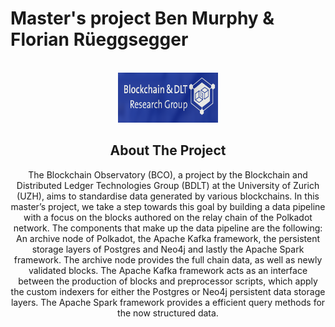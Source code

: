 
# Master's project Ben Murphy & Florian Rüeggsegger

<!-- PROJECT LOGO -->
<br />
<div align="center">
    <img src="images/bdlt.png" alt="Logo" width="160" height="80">
  </a>


## About The Project

The Blockchain Observatory (BCO), a project by the Blockchain and Distributed Ledger Technologies
Group (BDLT) at the University of Zurich (UZH), aims to standardise data generated by various
blockchains. In this master’s project, we take a step towards this goal by building a data pipeline with
a focus on the blocks authored on the relay chain of the Polkadot network. The components that make
up the data pipeline are the following: An archive node of Polkadot, the Apache Kafka framework, the
persistent storage layers of Postgres and Neo4j and lastly the Apache Spark framework. The archive
node provides the full chain data, as well as newly validated blocks. The Apache Kafka framework
acts as an interface between the production of blocks and preprocessor scripts, which apply the custom
indexers for either the Postgres or Neo4j persistent data storage layers. The Apache Spark framework
provides a efficient query methods for the now structured data.


